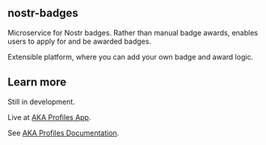 ## nostr-badges

Microservice for Nostr badges. 
Rather than manual badge awards, enables users to apply for and be awarded badges.

Extensible platform, where you can add your own badge and award logic.

## Learn more

Still in development. 

Live at [AKA Profiles App](https://app.akaprofiles.com).

See [AKA Profiles Documentation](https://www.akaprofiles.com).

